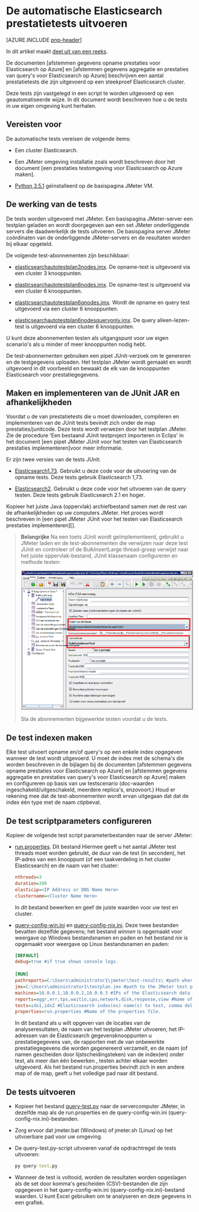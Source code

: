
<properties
   pageTitle="De automatische Elasticsearch prestatietests uitvoeren | Microsoft Azure"
   description="Beschrijving van hoe u de prestatietests in uw eigen omgeving kunt uitvoeren."
   services=""
   documentationCenter="na"
   authors="dragon119"
   manager="bennage"
   editor=""
   tags=""/>

<tags
   ms.service="guidance"
   ms.devlang="na"
   ms.topic="article"
   ms.tgt_pltfrm="na"
   ms.workload="na"
   ms.date="09/22/2016"
   ms.author="masashin"/>
   
# <a name="running-the-automated-elasticsearch-performance-tests"></a>De automatische Elasticsearch prestatietests uitvoeren

[AZURE.INCLUDE [pnp-header](../../includes/guidance-pnp-header-include.md)]

In dit artikel maakt [deel uit van een reeks](guidance-elasticsearch.md). 

De documenten [afstemmen gegevens opname prestaties voor Elasticsearch op Azure] en [afstemmen gegevens aggregatie en prestaties van query's voor Elasticsearch op Azure] beschrijven een aantal prestatietests die zijn uitgevoerd op een steekproef Elasticsearch cluster.

Deze tests zijn vastgelegd in een script te worden uitgevoerd op een geautomatiseerde wijze. In dit document wordt beschreven hoe u de tests in uw eigen omgeving kunt herhalen.

## <a name="prerequisites"></a>Vereisten voor

De automatische tests vereisen de volgende items:

-  Een cluster Elasticsearch.

- Een JMeter omgeving installatie zoals wordt beschreven door het document [een prestaties testomgeving voor Elasticsearch op Azure maken].

- [Python 3.5.1](https://www.python.org/downloads/release/python-351/) geïnstalleerd op de basispagina JMeter VM.


## <a name="how-the-tests-work"></a>De werking van de tests
De tests worden uitgevoerd met JMeter. Een basispagina JMeter-server een testplan geladen en wordt doorgegeven aan een set JMeter onderliggende servers die daadwerkelijk de tests uitvoeren. De basispagina server JMeter coördinaten van de onderliggende JMeter-servers en de resultaten worden bij elkaar opgeteld.

De volgende test-abonnementen zijn beschikbaar:

* [elasticsearchautotestplan3nodes.jmx](https://github.com/mspnp/azure-guidance/blob/master/ingestion-and-query-tests/templates/elasticsearchautotestplan3nodes.jmx). De opname-test is uitgevoerd via een cluster 3 knooppunten.

* [elasticsearchautotestplan6nodes.jmx](https://github.com/mspnp/azure-guidance/blob/master/ingestion-and-query-tests/templates/elasticsearchautotestplan6nodes.jmx). De opname-test is uitgevoerd via een cluster 6 knooppunten.

* [elasticsearchautotestplan6qnodes.jmx](https://github.com/mspnp/azure-guidance/blob/master/ingestion-and-query-tests/templates/elasticsearchautotestplan6qnodes.jmx). Wordt de opname en query test uitgevoerd via een cluster 6 knooppunten.

* [elasticsearchautotestplan6nodesqueryonly.jmx](https://github.com/mspnp/azure-guidance/blob/master/ingestion-and-query-tests/templates/elasticsearchautotestplan6nodesqueryonly.jmx). De query alleen-lezen-test is uitgevoerd via een cluster 6 knooppunten.


U kunt deze abonnementen testen als uitgangspunt voor uw eigen scenario's als u minder of meer knooppunten nodig hebt.

De test-abonnementen gebruiken een pipet JUnit-verzoek om te genereren en de testgegevens uploaden. Het testplan JMeter wordt gemaakt en wordt uitgevoerd in dit voorbeeld en bewaakt de elk van de knooppunten Elasticsearch voor prestatiegegevens.  

## <a name="building-and-deploying-the-junit-jar-and-dependencies"></a>Maken en implementeren van de JUnit JAR en afhankelijkheden
Voordat u de van prestatietests die u moet downloaden, compileren en implementeren van de JUnit tests bevindt zich onder de map prestaties/junitcode. Deze tests wordt verwezen door het testplan JMeter. Zie de procedure 'Een bestaand JUnit testproject importeren in Eclips' in het document [een pipet JMeter JUnit voor het testen van Elasticsearch prestaties implementeren]voor meer informatie.

Er zijn twee versies van de tests JUnit: 

- [Elasticsearch1.73](https://github.com/mspnp/azure-guidance/tree/master/ingestion-and-query-tests/junitcode/elasticsearch1.73). Gebruikt u deze code voor de uitvoering van de opname tests. Deze tests gebruik Elasticsearch 1,73.

- [Elasticsearch2](https://github.com/mspnp/azure-guidance/tree/master/ingestion-and-query-tests/junitcode/elasticsearch2). Gebruikt u deze code voor het uitvoeren van de query testen. Deze tests gebruik Elasticsearch 2.1 en hoger.

Kopieer het juiste Java (oppervlak) archiefbestand samen met de rest van de afhankelijkheden op uw computers JMeter. Het proces wordt beschreven in [een pipet JMeter JUnit voor het testen van Elasticsearch prestaties implementeren][]. 

> **Belangrijke** Na een toets JUnit wordt geïmplementeerd, gebruikt u JMeter laden en de test-abonnementen die verwijzen naar deze test JUnit en controleer of de BulkInsertLarge thread-groep verwijst naar het juiste oppervlak-bestand, JUnit klassenaam configureren en methode testen:
> 
> ![](./media/guidance-elasticsearch/performance-tests-image1.png)
> 
> Sla de abonnementen bijgewerkte testen voordat u de tests.

## <a name="creating-the-test-indexes"></a>De test indexen maken
Elke test uitvoert opname en/of query's op een enkele index opgegeven wanneer de test wordt uitgevoerd. U moet de index met de schema's die worden beschreven in de bijlagen bij de documenten [afstemmen gegevens opname prestaties voor Elasticsearch op Azure] en [afstemmen gegevens aggregatie en prestaties van query's voor Elasticsearch op Azure] maken en configureren op basis van uw testscenario (doc-waarden ingeschakeld/uitgeschakeld, meerdere replica's, enzovoort.) Houd er rekening mee dat de test-abonnementen wordt ervan uitgegaan dat dat de index één type met de naam *ctip*bevat.

## <a name="configuring-the-test-script-parameters"></a>De test scriptparameters configureren
Kopieer de volgende test script parameterbestanden naar de server JMeter:

* [run.properties](https://github.com/mspnp/azure-guidance/blob/master/ingestion-and-query-tests/run.properties). Dit bestand Hiermee geeft u het aantal JMeter test threads moet worden gebruikt, de duur van de test (in seconden), het IP-adres van een knooppunt (of een taakverdeling in het cluster Elasticsearch) en de naam van het cluster:

  ```ini
  nthreads=3
  duration=300
  elasticip=<IP Address or DNS Name Here>
  clustername=<Cluster Name Here>
  ```
  
  In dit bestand bewerken en geef de juiste waarden voor uw test en cluster.

* [query-config-win.ini](https://github.com/mspnp/azure-guidance/blob/master/ingestion-and-query-tests/query-config-win.ini) en [query-config-nix.ini](https://github.com/mspnp/azure-guidance/blob/master/ingestion-and-query-tests/query-config-nix.ini). Deze twee bestanden bevatten dezelfde gegevens; het bestand *winnen* is opgemaakt voor weergave op Windows bestandsnamen en paden en het bestand *nix* is opgemaakt voor weergave op Linux bestandsnamen en paden:

  ```ini
  [DEFAULT]
  debug=true #if true shows console logs.

  [RUN]
  pathreports=C:\Users\administrator1\jmeter\test-results\ #path where tests results are saved.
  jmx=C:\Users\administrator1\testplan.jmx #path to the JMeter test plan.
  machines=10.0.0.1,10.0.0.2,10.0.0.3 #IPs of the Elasticsearch data nodes separated by commas.
  reports=aggr,err,tps,waitio,cpu,network,disk,response,view #Name of the reports separated by commas.
  tests=idx1,idx2 #Elasticsearch index(es) name(s) to test, comma delimited if more than one.
  properties=run.properties #Name of the properties file.
  ```

  In dit bestand als u wilt opgeven van de locaties van de analyseresultaten, de naam van het testplan JMeter uitvoeren, het IP-adressen van de Elasticsearch gegevensknooppunten u prestatiegegevens van, de rapporten met de van onbewerkte prestatiegegevens die worden gegenereerd verzamelt, en de naam (of namen gescheiden door lijstscheidingsteken) van de index(en) onder test, als meer dan één bewerken , testen achter elkaar worden uitgevoerd. Als het bestand run.properties bevindt zich in een andere map of de map, geeft u het volledige pad naar dit bestand.

## <a name="running-the-tests"></a>De tests uitvoeren

* Kopieer het bestand [query-test.py](https://github.com/mspnp/azure-guidance/blob/master/ingestion-and-query-tests/query-test.py) naar de servercomputer JMeter, in dezelfde map als de run.properties en de query-config-win.ini (query-config-nix.ini)-bestanden.

* Zorg ervoor dat jmeter.bat (Windows) of jmeter.sh (Linux) op het uitvoerbare pad voor uw omgeving.

* De query-test.py-script uitvoeren vanaf de opdrachtregel de tests uitvoeren:

  ```cmd
  py query-test.py
  ```

* Wanneer de test is voltooid, worden de resultaten worden opgeslagen als de set door komma's gescheiden (CSV)-bestanden die zijn opgegeven in het query-config-win.ini (query-config-nix.ini)-bestand waarden. U kunt Excel gebruiken om te analyseren en deze gegevens in een grafiek.


[Gegevens opname prestaties voor Elasticsearch op Azure optimaliseren]: guidance-elasticsearch-tuning-data-ingestion-performance.md
[Gegevens samenvoegen en prestaties van query's voor Elasticsearch op Azure optimaliseren]: guidance-elasticsearch-tuning-data-aggregation-and-query-performance.md
[Maken van een prestaties omgeving voor Elasticsearch op Azure testen]: guidance-elasticsearch-creating-performance-testing-environment.md
[Een pipet JMeter JUnit implementeren voor het testen van Elasticsearch prestaties]: guidance-elasticsearch-deploying-jmeter-junit-sampler.md
